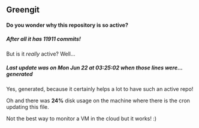 ## Greengit

#### Do you wonder why this repository is so active?

##### After all it has 11911 commits!

But is it *really* active? Well...

##### Last update was on Mon Jun 22 at 03:25:02 when those lines were... generated

Yes, generated, because it certainly helps a lot to have such an active repo!

Oh and there was **24%** disk usage on the machine
where there is the cron updating this file.

Not the best way to monitor a VM in the cloud but it works! :)
